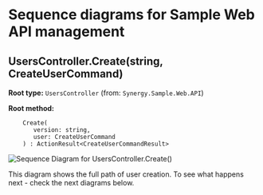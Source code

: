 # Sequence diagrams for Sample Web API management

##  UsersController.Create(string, CreateUserCommand)

**Root type:** `UsersController` (from: `Synergy.Sample.Web.API`)

**Root method:**
```
    Create(
       version: string,
       user: CreateUserCommand
    ) : ActionResult<CreateUserCommandResult>
```

![Sequence Diagram for UsersController.Create()](http://www.plantuml.com/plantuml/png/X9J1Rjim38Rl0lGEFBh0d3Gz6aEGDYtGeDrI9CuksmwCpSH25ScGv7XzjXtsI7k5Ih63DSxS7WpB5Fdh-od2Vt__cLY7nbKxoPbz5gf4WpimP4kjB7qXQt5BDoHrVMsChi6PYZWh27CoS9-cJ_0qNwQ0fHZkHyFAah6SRRHsVZijX8LSu3P8saBN5bn1iAcaX19T0Ne3eG8oG-Y4LeCVAjLWYQ0kq461PKdAWg9V3cB82igU3mg7G2jiOHte1fmvuQHdMmM6gLREQ2d93AP1dA8BpaZbRSvQLof7ym8ttfFFvsm8oZE3tdkSDfZ0QWOPIYdK5cfQ1vFWDKejbFCkVQkSo4I9oa7dqDFDXY2aJFLkXog_zyzPLjXVKAcjSDgyS9QZmpLQWjjsyO7eWcmb7MSjVJpkC2Nm_TYAdxqtrwc9ntti2JIBw2p1Dxglg67wPp9vuo9wr5kXVF5fIZm-sazWzdLvjqZzAvqt3OTebd-2fX2-NJ-kxfOGJK9iSbJhG_aSnrsMyCtPOHQflxtJNczdEqr9uiUrxjEBGiHZOkR4_jrpEpVZ-Vj8tdRr_xFHcZyPZZ0Hmz5W15UNbp1_u6pYH_tmMtW5003__mC0)
<!--
@startuml
skinparam responseMessageBelowArrow true
header HTTP POST api/v1/users
footer This diagram shows the full path of user creation.\nTo see what happens next - check the next diagrams below.
title
UsersController.Create()
endtitle
boundary Browser
/ note over Browser: UI calling web api endpoints
participant UsersController
participant CreateUserCommandHandler
participant UserRepository
database Database
participant CreateUserCommandResult
Browser->UsersController: [Create()] HTTP POST api/v1/users
UsersController->CreateUserCommandHandler: Handle(CreateUserCommand)
CreateUserCommandHandler->UserRepository: CreateUser(Login)
UserRepository->Database: INSERT INTO Users (Id, Login) VALUES (@Id, @Login)
CreateUserCommandHandler<--UserRepository: User
create CreateUserCommandResult
CreateUserCommandHandler->CreateUserCommandResult: new CreateUserCommandResult(User)
activate CreateUserCommandResult
UsersController<--CreateUserCommandHandler: CreateUserCommandResult
Browser<--UsersController: HTTP/1.1 200 OK
@enduml
-->

This diagram shows the full path of user creation.
To see what happens next - check the next diagrams below.


